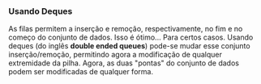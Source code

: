 ### Usando Deques
As filas permitem a inserção e remoção, respectivamente, no fim e no começo do conjunto de dados. Isso é ótimo... Para certos casos.
Usando deques (do inglês **double ended queues**) pode-se mudar esse conjunto inserção/remoção, permitindo agora a modificação de qualquer extremidade da pilha.
Agora, as duas "pontas" do conjunto de dados podem ser modificadas de qualquer forma.

